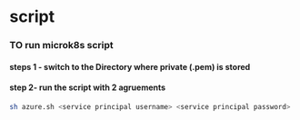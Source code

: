 # script
### TO run microk8s script 
#### steps 1 - switch to the Directory where private (.pem) is stored
#### step 2- run the script with 2 agruements


```bash
sh azure.sh <service principal username> <service principal password>
```
